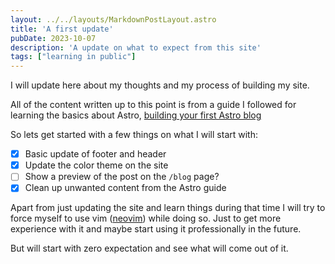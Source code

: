 ```yaml
---
layout: ../../layouts/MarkdownPostLayout.astro
title: 'A first update'
pubDate: 2023-10-07
description: 'A update on what to expect from this site'
tags: ["learning in public"]
---
```


I will update here about my thoughts and my process of building my site.

All of the content written up to this point is from a guide I followed for learning the basics about Astro, [building your first Astro blog](https://docs.astro.build/en/tutorial/0-introduction/)

So lets get started with a few things on what I will start with:

- [x] Basic update of footer and header
- [x] Update the color theme on the site
- [ ] Show a preview of the post on the `/blog` page?
- [x] Clean up unwanted content from the Astro guide

Apart from just updating the site and learn things during that time I will try to force myself to use vim ([neovim](https://neovim.io/)) while doing so. Just to get more experience with it and maybe start using it professionally in the future.


But will start with zero expectation and see what will come out of it.

